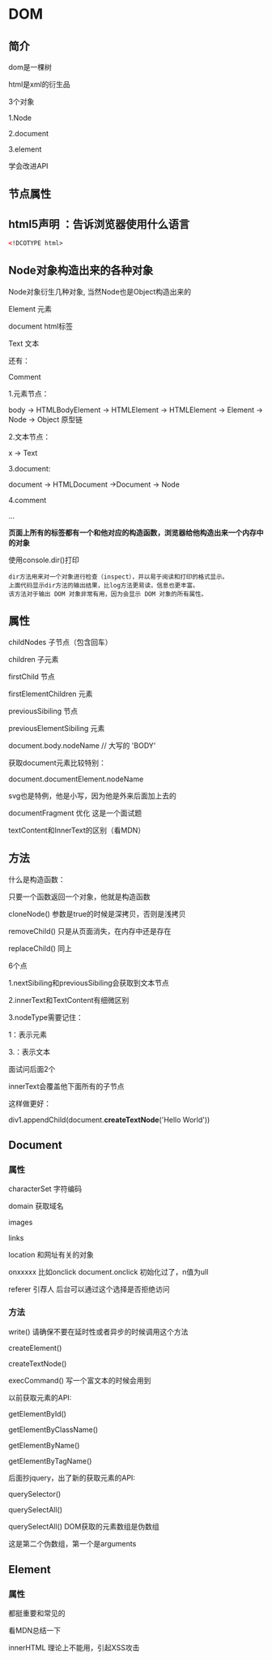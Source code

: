 # DOM

## 简介

dom是一棵树

html是xml的衍生品



3个对象

1.Node

2.document

3.element



学会改进API



## 节点属性

## html5声明  ：告诉浏览器使用什么语言

```html
<!DCOTYPE html>
```



## Node对象构造出来的各种对象

Node对象衍生几种对象, 当然Node也是Object构造出来的

Element   元素

document   html标签   

Text    文本

还有：

Comment	



1.元素节点：

body -> HTMLBodyElement -> HTMLElement -> HTMLElement -> Element -> Node -> Object     原型链

2.文本节点：

x -> Text

3.document:

document -> HTMLDocument ->Document -> Node

4.comment

...



**页面上所有的标签都有一个和他对应的构造函数，浏览器给他构造出来一个内存中的对象**



使用console.dir()打印

```
dir方法用来对一个对象进行检查（inspect），并以易于阅读和打印的格式显示。
上面代码显示dir方法的输出结果，比log方法更易读，信息也更丰富。
该方法对于输出 DOM 对象非常有用，因为会显示 DOM 对象的所有属性。
```



## 属性

childNodes    子节点（包含回车）

children          子元素

firstChild     节点

firstElementChildren      元素

previousSibiling	节点

previousElementSibiling	元素





document.body.nodeName     //  大写的 'BODY'

获取document元素比较特别：

document.documentElement.nodeName

svg也是特例，他是小写，因为他是外来后面加上去的



documentFragment 优化  这是一个面试题



textContent和InnerText的区别（看MDN）





## 方法

什么是构造函数：

只要一个函数返回一个对象，他就是构造函数



cloneNode()    参数是true的时候是深拷贝，否则是浅拷贝

removeChild()    只是从页面消失，在内存中还是存在

replaceChild()      同上





6个点

1.nextSibiling和previousSibiling会获取到文本节点

2.innerText和TextContent有细微区别

3.nodeType需要记住：

1：表示元素

3.：表示文本



面试问后面2个





innerText会覆盖他下面所有的子节点

这样做更好：

div1.appendChild(document.**createTextNode**('Hello World'))



## Document

### 属性

characterSet     字符编码

domain   获取域名

images

links

location    和网址有关的对象

onxxxxx    比如onclick      document.onclick   初始化过了，n值为ull

referer  引荐人   后台可以通过这个选择是否拒绝访问



### 方法

write()    请确保不要在延时性或者异步的时候调用这个方法

createElement()

createTextNode()

execCommand()    写一个富文本的时候会用到



以前获取元素的API:

getElementById()

getElementByClassName()

getElementByName()

getElementByTagName()

后面抄jquery，出了新的获取元素的API:

querySelector()

querySelectAll()



querySelectAll()      DOM获取的元素数组是伪数组

这是第二个伪数组，第一个是arguments



## Element

### 属性

都挺重要和常见的

看MDN总结一下

innerHTML   理论上不能用，引起XSS攻击
